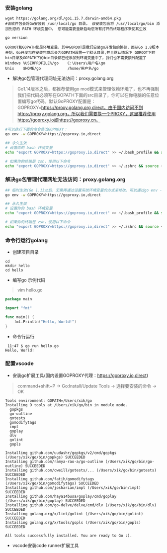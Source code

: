### 安装golang
```
wget https://golang.org/dl/go1.15.7.darwin-amd64.pkg
#该软件包会将Go安装到 /usr/local/go 目录。 该安装包会将 /usr/local/go/bin 添加到您的 PATH 环境变量中。 您可能需要重新启动您所有打开的终端程序来使其生效

go version
```
```
GOROOT和GOPATH都是环境变量，其中GOROOT是我们安装go开发包的路径，而从Go 1.8版本开始，Go开发包在安装完成后会为GOPATH设置一个默认目录,并且默认情况下 GOROOT下的bin目录及GOPATH下的bin目录都已经添加到环境变量中了，我们也不需要额外配置了
Windows	%USERPROFILE%/go	C:\Users\用户名\go
Unix	$HOME/go	        /home/用户名/go
```

* 解决go包管理代理网址无法访问：proxy.golang.org
>Go1.14版本之后，都推荐使用go mod模式来管理依赖环境了，也不再强制我们把代码必须写在GOPATH下面的src目录了，你可以在你电脑的任意位置编写go代码。默认GoPROXY配置是：GOPROXY=https://proxy.golang.org,direct，由于国内访问不到https://proxy.golang.org，所以我们需要换一个PROXY，这里推荐使用https://goproxy.io或https://goproxy.cn。
```sh
#可以执行下面的命令修改GOPROXY：
go env -w GOPROXY=https://goproxy.io,direct

## 永久生效
# 设置你的 bash 环境变量
echo "export GOPROXY=https://goproxy.io,direct" >> ~/.bash_profile && source ~/.bash_profile

# 如果你的终端是 zsh，使用以下命令
echo "export GOPROXY=https://goproxy.io,direct" >> ~/.zshrc && source ~/.zshrc
```

### 解决go包管理代理网址无法访问：proxy.golang.org
```sh
## 临时生效(Go 1.13之后，无需再通过设置系统环境变量的方式来修改，可以通过go env -w 命令来设置Go的环境变量)
go env -w GOPROXY=https://goproxy.io,direct

## 永久生效
# 设置你的 bash 环境变量
echo "export GOPROXY=https://goproxy.io,direct" >> ~/.bash_profile && source ~/.bash_profile

# 如果你的终端是 zsh，使用以下命令
echo "export GOPROXY=https://goproxy.io,direct" >> ~/.zshrc && source ~/.zshrc
```

### 命令行运行golang
* 创建项目目录
```
cd
mkdir hello
cd hello
```
* 编写go 示例代码
>vim hello.go
```go
package main

import "fmt"

func main() {
    fmt.Println("Hello, World!")
}
```
* 命令行运行
```
 11:47 $ go run hello.go
Hello, World!
```

### 配置vscode
* 安装go扩展工具(国内设置GOPROXY代理：https://goproxy.io,direct)
>command+shift+P -> Go:Install/Update Tools -> 选择要安装的命令 -> OK
```
Tools environment: GOPATH=/Users/xik/go
Installing 9 tools at /Users/xik/go/bin in module mode.
  gopkgs
  go-outline
  gotests
  gomodifytags
  impl
  goplay
  dlv
  golint
  gopls

Installing github.com/uudashr/gopkgs/v2/cmd/gopkgs (/Users/xik/go/bin/gopkgs) SUCCEEDED
Installing github.com/ramya-rao-a/go-outline (/Users/xik/go/bin/go-outline) SUCCEEDED
Installing github.com/cweill/gotests/... (/Users/xik/go/bin/gotests) SUCCEEDED
Installing github.com/fatih/gomodifytags (/Users/xik/go/bin/gomodifytags) SUCCEEDED
Installing github.com/josharian/impl (/Users/xik/go/bin/impl) SUCCEEDED
Installing github.com/haya14busa/goplay/cmd/goplay (/Users/xik/go/bin/goplay) SUCCEEDED
Installing github.com/go-delve/delve/cmd/dlv (/Users/xik/go/bin/dlv) SUCCEEDED
Installing golang.org/x/lint/golint (/Users/xik/go/bin/golint) SUCCEEDED
Installing golang.org/x/tools/gopls (/Users/xik/go/bin/gopls) SUCCEEDED

All tools successfully installed. You are ready to Go :).
```

* vscode安装code runner扩展工具
